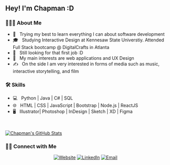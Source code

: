 <h2> Hey! I'm Chapman :D</h2>

<h3> 👨🏻‍💻 About Me </h3>

- 🤔 &nbsp; Trying my best to learn everything I can about software development
- 🎓 &nbsp; Studying Interactive Design at Kennesaw State Universtiy. Attended Full Stack bootcamp @ DigitalCrafts in Atlanta
- 💼 &nbsp; Still looking for that first job :D
- 🌱 &nbsp; My main interests are web applications and UX Design
- ✍️ &nbsp; On the side I am very interested in forms of media such as music, interactive storytelling, and film

<h3>🛠 Skills</h3>

- 💻 &nbsp; Python | Java | C# | SQL 
- 🌐 &nbsp; HTML | CSS | JavaScript | Bootstrap | Node.js | ReactJS
- 🖥 &nbsp; Illustrator| Photoshop | InDesign | Sketch | XD | Figma

<br/>

[![Chapman's GitHub Stats](https://github-readme-stats.vercel.app/api?username=ChapmanChappelle&show_icons=true)](https://github.com/ChapmanChappelle)

<h3> 🤝🏻 Connect with Me </h3>

<p align="center">
<a href="https://www.albrt.cc"><img alt="Website" src="https://img.shields.io/badge/Website-www.albrt.cc-blue?style=flat-square&logo=google-chrome"></a>
<a href="https://www.linkedin.com/in/chapman-chappelle-6a84911b7"><img alt="LinkedIn" src="https://img.shields.io/badge/LinkedIn-Chapman%20Chappelle-blue?style=flat-square&logo=linkedin"></a>
<a href="mailto:chapman.chappelle@gmail.com"><img alt="Email" src="https://img.shields.io/badge/Email-chapman.chappelle@gmail.com-blue?style=flat-square&logo=gmail"></a>
</p>
